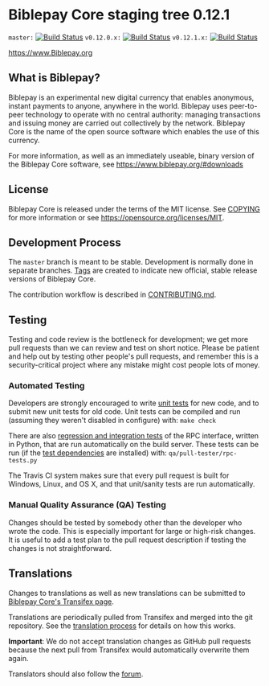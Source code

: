 Biblepay Core staging tree 0.12.1
===============================

`master:` [![Build Status](https://travis-ci.org/Biblepaypay/Biblepay.svg?branch=master)](https://travis-ci.org/Biblepaypay/Biblepay) `v0.12.0.x:` [![Build Status](https://travis-ci.org/Biblepaypay/Biblepay.svg?branch=v0.12.0.x)](https://travis-ci.org/Biblepaypay/Biblepay/branches) `v0.12.1.x:` [![Build Status](https://travis-ci.org/Biblepaypay/Biblepay.svg?branch=v0.12.1.x)](https://travis-ci.org/Biblepaypay/Biblepay/branches)

https://www.Biblepay.org


What is Biblepay?
----------------

Biblepay is an experimental new digital currency that enables anonymous, instant
payments to anyone, anywhere in the world. Biblepay uses peer-to-peer technology
to operate with no central authority: managing transactions and issuing money
are carried out collectively by the network. Biblepay Core is the name of the open
source software which enables the use of this currency.

For more information, as well as an immediately useable, binary version of
the Biblepay Core software, see https://www.biblepay.org/#downloads


License
-------

Biblepay Core is released under the terms of the MIT license. See [COPYING](COPYING) for more
information or see https://opensource.org/licenses/MIT.

Development Process
-------------------

The `master` branch is meant to be stable. Development is normally done in separate branches.
[Tags](https://github.com/Biblepay/Biblepay/tags) are created to indicate new official,
stable release versions of Biblepay Core.

The contribution workflow is described in [CONTRIBUTING.md](CONTRIBUTING.md).

Testing
-------

Testing and code review is the bottleneck for development; we get more pull
requests than we can review and test on short notice. Please be patient and help out by testing
other people's pull requests, and remember this is a security-critical project where any mistake might cost people
lots of money.

### Automated Testing

Developers are strongly encouraged to write [unit tests](/doc/unit-tests.md) for new code, and to
submit new unit tests for old code. Unit tests can be compiled and run
(assuming they weren't disabled in configure) with: `make check`

There are also [regression and integration tests](/qa) of the RPC interface, written
in Python, that are run automatically on the build server.
These tests can be run (if the [test dependencies](/qa) are installed) with: `qa/pull-tester/rpc-tests.py`

The Travis CI system makes sure that every pull request is built for Windows, Linux, and OS X, and that unit/sanity tests are run automatically.

### Manual Quality Assurance (QA) Testing

Changes should be tested by somebody other than the developer who wrote the
code. This is especially important for large or high-risk changes. It is useful
to add a test plan to the pull request description if testing the changes is
not straightforward.

Translations
------------

Changes to translations as well as new translations can be submitted to
[Biblepay Core's Transifex page](https://www.transifex.com/projects/p/Biblepay/).

Translations are periodically pulled from Transifex and merged into the git repository. See the
[translation process](doc/translation_process.md) for details on how this works.

**Important**: We do not accept translation changes as GitHub pull requests because the next
pull from Transifex would automatically overwrite them again.

Translators should also follow the [forum](https://forum.biblepay.org/).
